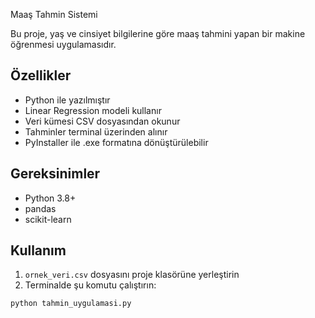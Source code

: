  Maaş Tahmin Sistemi 

Bu proje, yaş ve cinsiyet bilgilerine göre maaş tahmini yapan bir makine öğrenmesi uygulamasıdır.

## Özellikler
- Python ile yazılmıştır
- Linear Regression modeli kullanır
- Veri kümesi CSV dosyasından okunur
- Tahminler terminal üzerinden alınır
- PyInstaller ile .exe formatına dönüştürülebilir

## Gereksinimler
- Python 3.8+
- pandas
- scikit-learn

## Kullanım
1. `ornek_veri.csv` dosyasını proje klasörüne yerleştirin
2. Terminalde şu komutu çalıştırın:

```bash
python tahmin_uygulamasi.py

